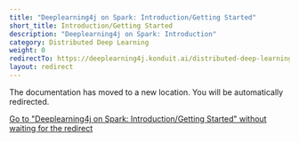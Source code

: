 ```yaml
---
title: "Deeplearning4j on Spark: Introduction/Getting Started"
short_title: Introduction/Getting Started
description: "Deeplearning4j on Spark: Introduction"
category: Distributed Deep Learning
weight: 0
redirectTo: https://deeplearning4j.konduit.ai/distributed-deep-learning/intro
layout: redirect
---
```


The documentation has moved to a new location. You will be automatically redirected.
            
[Go to "Deeplearning4j on Spark: Introduction/Getting Started" without waiting for the redirect](https://deeplearning4j.konduit.ai/distributed-deep-learning/intro)

        